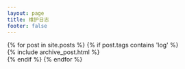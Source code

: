 ```yaml
---
layout: page
title: 维护日志
footer: false
---
```

<div id="blog-archives">
{% for post in site.posts %}
    {% if post.tags contains 'log' %}
        <article>
            {% include archive_post.html %}
        </article>
	{% endif %}
{% endfor %}
</div>